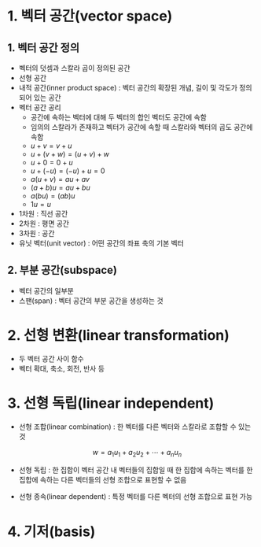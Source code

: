 # 1. 벡터 공간(vector space)

## 1. 벡터 공간 정의

- 벡터의 덧셈과 스칼라 곱이 정의된 공간
- 선형 공간
- 내적 공간(inner product space) : 벡터 공간의 확장된 개념, 길이 및 각도가 정의되어 있는 공간
- 벡터 공간 공리
    - 공간에 속하는 벡터에 대해 두 벡터의 합인 벡터도 공간에 속함
    - 임의의 스칼라가 존재하고 벡터가 공간에 속할 때 스칼라와 벡터의 곱도 공간에 속함
    - $u + v = v + u$
    - $u + (v + w) = (u + v) + w$
    - $u + 0 = 0 + u$
    - $u + (-u) = (-u) + u = 0$
    - $a(u + v) = au + av$
    - $(a + b)u = au + bu$
    - $a(bu) = (ab)u$
    - $1u = u$
- 1차원 : 직선 공간
- 2차원 : 평면 공간
- 3차원 : 공간
- 유닛 벡터(unit vector) : 어떤 공간의 좌표 축의 기본 벡터

## 2. 부분 공간(subspace)

- 벡터 공간의 일부분
- 스팬(span) : 벡터 공간의 부분 공간을 생성하는 것

# 2. 선형 변환(linear transformation)

- 두 벡터 공간 사이 함수
- 벡터 확대, 축소, 회전, 반사 등

# 3. 선형 독립(linear independent)

- 선형 조합(linear combination) : 한 벡터를 다른 벡터와 스칼라로 조합할 수 있는 것
    
    $$
    w = a_1u_1 + a_2u_2 + \cdots + a_nu_n
    $$
    
- 선형 독립 : 한 집합이 벡터 공간 내 벡터들의 집합일 때 한 집합에 속하는 벡터를 한 집합에 속하는 다른 벡터들의 선형 조합으로 표현할 수 없음
- 선형 종속(linear dependent) : 특정 벡터를 다른 벡터의 선형 조합으로 표현 가능

# 4. 기저(basis)